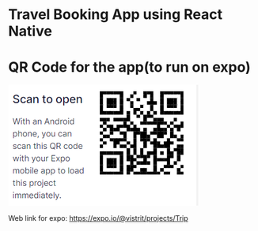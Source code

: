 # Travel Booking App using React Native

# QR Code for the app(to run on expo)

![QR](QR.png)

Web link for expo: https://expo.io/@vistrit/projects/Trip
